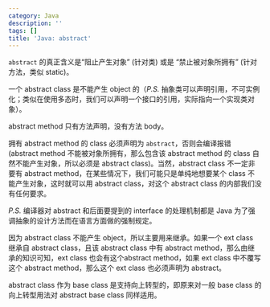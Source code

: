 ```yaml
---
category: Java
description: ''
tags: []
title: 'Java: abstract'
---
```


`abstract` 的真正含义是“阻止产生对象” (针对类) 或是 “禁止被对象所拥有” (针对方法，类似 static)。  

一个 abstract class 是不能产生 object 的（_P.S._ 抽象类可以声明引用，不可实例化；类似在使用多态时，我们可以声明一个接口的引用，实际指向一个实现类对象）。  

abstract method 只有方法声明，没有方法 body。  

拥有 abstract method 的 class 必须声明为 `abstract`，否则会编译报错 (abstract method 不能被对象所拥有，那么包含该 abstract method 的 class 自然不能产生对象，所以必须是 abstract class)。当然，abstract class 不一定非要有 abstract method，在某些情况下，我们可能只是单纯地想要某个 class 不能产生对象，这时就可以用 abstract class，对这个 abstract class 的内部我们没有任何要求。  

_P.S._ 编译器对 abstract 和后面要提到的 interface 的处理机制都是 Java 为了强调抽象的设计方法而在语言方面做的强制规定。

因为 abstract class 不能产生 object，所以主要用来继承。如果一个 ext class 继承自 abstract class，且该 abstract class 中有 abstract method，那么由继承的知识可知，ext class 也会有这个abstract method，如果 ext class 中不覆写这个 abstract method，那么这个 ext class 也必须声明为 abstract。  

abstract class 作为 base class 是支持向上转型的，即原来对一般 base class 的向上转型用法对 abstract base class 同样适用。